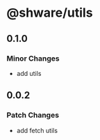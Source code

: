 # @shware/utils

## 0.1.0

### Minor Changes

- add utils

## 0.0.2

### Patch Changes

- add fetch utils
